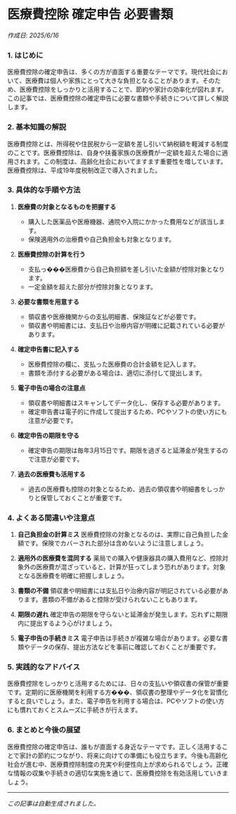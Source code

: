 # 医療費控除 確定申告 必要書類

*作成日: 2025/6/16*

### 1. はじめに
医療費控除の確定申告は、多くの方が直面する重要なテーマです。現代社会において、医療費は個人や家族にとって大きな負担となることがあります。そのため、医療費控除をしっかりと活用することで、節約や家計の効率化が図れます。この記事では、医療費控除の確定申告に必要な書類や手続きについて詳しく解説します。

### 2. 基本知識の解説
医療費控除とは、所得税や住民税から一定額を差し引いて納税額を軽減する制度のことです。医療費控除は、自身や扶養家族の医療費が一定額を超えた場合に適用されます。この制度は、高齢化社会においてますます重要性を増しています。医療費控除は、平成19年度税制改正で導入されました。

### 3. 具体的な手順や方法
1. **医療費の対象となるものを把握する**
    - 購入した医薬品や医療機器、通院や入院にかかった費用などが該当します。
    - 保険適用外の治療費や自己負担金も対象となります。

2. **医療費控除の計算を行う**
    - 支払っ���医療費から自己負担額を差し引いた金額が控除対象となります。
    - 一定金額を超えた部分が控除対象となります。

3. **必要な書類を用意する**
    - 領収書や医療機関からの支払明細書、保険証などが必要です。
    - 領収書や明細書には、支払日や治療内容が明確に記載されている必要があります。

4. **確定申告書に記入する**
    - 医療費控除の欄に、支払った医療費の合計金額を記入します。
    - 書類を添付する必要がある場合は、適切に添付して提出します。

5. **電子申告の場合の注意点**
    - 領収書や明細書はスキャンしてデータ化し、保存する必要があります。
    - 確定申告書は電子的に作成して提出するため、PCやソフトの使い方にも注意が必要です。

6. **確定申告の期限を守る**
    - 確定申告の期限は毎年3月15日です。期限を過ぎると延滞金が発生するので注意が必要です。

7. **過去の医療費も活用する**
    - 過去の医療費も控除の対象となるため、過去の領収書や明細書をしっかりと保管しておくことが重要です。

### 4. よくある間違いや注意点
1. **自己負担金の計算ミス**
   医療費控除の対象となるのは、実際に自己負担した金額です。保険でカバーされた部分は含めないように注意しましょう。

2. **適用外の医療費を混同する**
   薬局での購入や健康器具の購入費用など、控除対象外の医療費が混ざっていると、計算が狂ってしまう恐れがあります。対象となる医療費を明確に把握しましょう。

3. **書類の不備**
   領収書や明細書には支払日や治療内容が明記されている必要があります。書類の不備があると控除が受けられないこともあります。

4. **期限の遅れ**
   確定申告の期限を守らないと延滞金が発生します。忘れずに期限内に提出するよう心がけましょう。

5. **電子申告の手続きミス**
   電子申告は手続きが複雑な場合があります。必要な書類やデータの保存、提出方法などを事前に確認しておくことが重要です。

### 5. 実践的なアドバイス
医療費控除をしっかりと活用するためには、日々の支払いや領収書の保管が重要です。定期的に医療機関を利用する方���、領収書の整理やデータ化を習慣化すると良いでしょう。また、電子申告を利用する場合は、PCやソフトの使い方にも慣れておくとスムーズに手続きが行えます。

### 6. まとめと今後の展望
医療費控除の確定申告は、誰もが直面する身近なテーマです。正しく活用することで家計の節約につながり、将来に向けての準備にも役立ちます。今後も高齢化社会が進む中、医療費控除制度の充実や利便性向上が求められるでしょう。正確な情報の収集や手続きの適切な実施を通じて、医療費控除を有効活用していきましょう。

---
*この記事は自動生成されました。*
